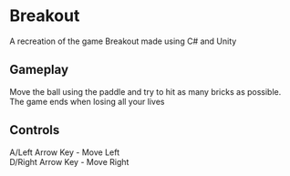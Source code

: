 # Breakout
A recreation of the game Breakout made using C# and Unity

## Gameplay
Move the ball using the paddle and try to hit as many bricks as possible. The game ends when losing all your lives

## Controls
A/Left Arrow Key - Move Left<br/>
D/Right Arrow Key - Move Right
